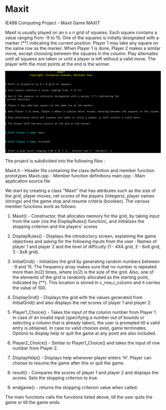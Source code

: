 # Maxit
IE498 Computing Project - Maxit Game
MAXIT

Maxit is usually played on an n x n grid of squares. Each square contains a value ranging from -9 to 15. One of the squares is 
initially designated with a marker (**) indicating the current position. Player 1 may take any square on the same row as the 
marker. When Player 1 is done, Player 2 makes a similar move, except choosing between the squares in the column.
Play alternates until all squares are taken or until a player is left without a valid move. The player with the most points 
at the end is the winner.

![alt text](https://github.com/kaurrachneet6/Maxit/blob/master/maxit_intro_screen.PNG)

The project is subdivided into the following files :
	
Maxit.h - Header file containing the class definition and member function prototypes
Maxit.cpp - Member function definitions
main.cpp - Main application source file

We start by creating a class "Maxit" that has attributes such as the size of the grid, player moves, net scores of the players 
(integers), player names (strings) and the game stop and resume criteria (boolean). The various member functions work as follows:

1. Maxit() - Constructor, that allocates memory for the grid, by taking input from the user (via the DisplayRules() function),
and initializes the stopping criterion and the players' scores

2. DisplayRules() - Displays the introductory screen, explaining the game objectives and asking for the following inputs from
the user : Names of player 1 and player 2 and the level of difficulty (1 - 4X4 grid, 2 - 6x6 grid, 3 - 8x8 grid).

3. InitialGrid() - Initializes the grid by generating random numbers between -9 and 15. The frequency array makes sure 
that no number is repeated more than (n/2) times, where (n/2) is the size of the grid.  Also, one of the elements of the grid is
randomly allocated as the starting point, indicated by (**). This location is stored in c_row,c_column and it carries the value
of 100.

4. DisplayGrid() - Displays the grid with the values generated from InitialGrid() and also displays the net scores of player 1
and player 2.

5. Player1_Choice() - Takes the input of the column number from Player 1. In case of an invalid input (specifying a number out
of bounds or selecting a column that is already taken), the user is prompted till a valid entry is obtained. In case no valid
choices exist, game terminates. Options to display help or quit the game at any point are also included.

6. Player2_Choice() - Similar to Player1_Choice() and takes the input of row number from Player 2.

7. DisplayHelp() - Displays help whenever player enters 'H'. Player can choose to resume the game after this or quit the game.

8. result() - Compares the scores of player 1 and  player 2 and displays the scores. Sets the stopping criterion to true.

9. endgame() - returns the stopping criterion value when called. 

The main functions calls the functions listed above, till the user quits the game or till the game ends.
